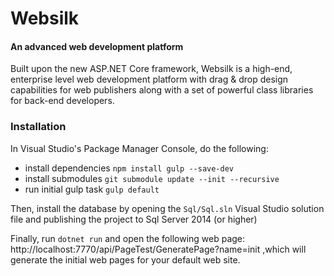 # Websilk
#### An advanced web development platform
Built upon the new ASP.NET Core framework, Websilk is a high-end, enterprise level web development platform with drag & drop design capabilities for web publishers along with a set of powerful class libraries for back-end developers.

### Installation
In Visual Studio's Package Manager Console, do the following:
* install dependencies `npm install gulp --save-dev`
* install submodules `git submodule update --init --recursive`
* run initial gulp task `gulp default`

Then, install the database by opening the `Sql/Sql.sln` Visual Studio solution file and publishing the project to Sql Server 2014 (or higher)

Finally, run `dotnet run` and open the following web page: http://localhost:7770/api/PageTest/GeneratePage?name=init ,which will generate the initial web pages for your default web site.